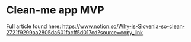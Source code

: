 # Clean-me app MVP

Full article found here: https://www.notion.so/Why-is-Slovenia-so-clean-2721f9299aa2805da601facff5d017cd?source=copy_link
